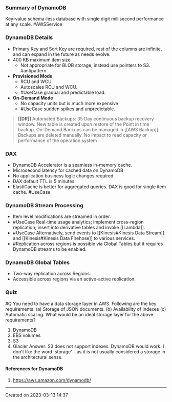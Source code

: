 ### Summary of DynamoDB
Key-value schema-less database with single digit millisecond performance at any scale. #AWSService 
### DynamoDB Details
 - Primary Key and Sort Key are required, rest of the columns are infinite, and can expand in the future as needs evolve.
- 400 KB maximum item size
	- Not appropriate for BLOB storage, instead use pointers to S3. #antipattern 
 - **Provisioned Mode**
	 - RCU and WCU.
	 - Autoscales RCU and WCU.
	 - #UseCase gradual and predictable load.
 - **On-Demand Mode** 
	 - No capacity units but is much more expensive 
	 - #UseCase sudden spikes and unpredictable.

> **[[DR]]**
> 	Automated Backups: 35 Day continuous backup recovery window.
> 	New table is created upon restore of the Point in time backup.
> 	On-Demand Backups can be managed in [[AWS Backup]]. Backups are deleted manually.
> 	No impact to read capacity or performance of the operation system

### DAX
- DynamoDB Accelerator is a seamless in-memory cache.
- Microsecond latency for cached data on DynamoDB
- No application business logic changes required.
- DAX default TTL is 5 minutes.
- ElastiCache is better for aggregated queries. DAX is good for single item cache. #UseCase 
### DynamoDB Stream Processing
- Item level modifications are streamed in order.
- #UseCase Real-time usage analytics; implement cross-region replication; insert into derivative tables and invoke [[Lambda]].
- #UseCase Alternatively, send events to [[Kinesis#Kinesis Data Stream]] and [[Kinesis#Kinesis Data Firehose]] to various services.
- #Replication across regions is possible via Global Tables but it requires DynamoDB streams to be enabled.
### DynamoDB Global Tables
- Two-way replication across Regions.
- Accessible across regions via an active-active replication.

### Quiz
#Q You need to have a data storage layer in AWS. Following are the key requirements.
(a) Storage of JSON documents.
(b) Availability of Indexes
(c) Automatic scaling. 
What would be an ideal storage layer for the above requirements?
1. DynamoDB
2. EBS volumes
3. S3
4. Glacier
Answer: S3 does not support indexes. DynamoDB would work. I don't like the word 'storage' - as it is not usually considered a storage in the architectural sense.

#### References for DynamoDB
1. https://aws.amazon.com/dynamodb/

---
Created on 2023-03-13 14:37